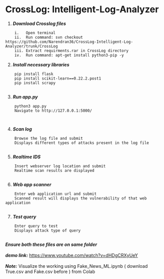 # CrossLog: Intelligent-Log-Analyzer
1. ***Download Crosslog files***<br />
```
    i.   Open terminal
    ii.  Run command: svn checkout https://github.com/Narendran36/CrossLog-Intelligent-Log-Analyzer/trunk/CrossLog
    iii. Extract requirments.rar in CrossLog directory
    iv.  Run command: apt-get install python3-pip -y
```

2. ***Install necessary libraries***<br />
```
    pip install flask
    pip install scikit-learn==0.22.2.post1
    pip install scrapy
    
```
3. ***Run app.py***<br />
```
    python3 app.py
    Navigate to http://127.0.0.1:5000/
    
   
```
4. ***Scan log***<br />
```
    Browse the log file and submit
    Displays different types of attacks present in the log file
    
```
5. ***Realtime IDS***<br />
```
    Insert webserver log location and submit
    Realtime scan results are displayed
    
```
6. ***Web app scanner***<br />
```
    Enter web application url and submit
    Scanned result will displays the vulnerability of that web application
    
```
7. ***Test query***<br />
```
    Enter query to test
    Displays attack type of query
    
```
***Ensure both these files are on same folder***<br />
<br />
***demo link:*** https://www.youtube.com/watch?v=dHDgCRXyUeY<br />
<br />
***Note:*** Visualize the working using Fake_News_ML.ipynb ( download True.csv and Fake.csv before ) from Colab
